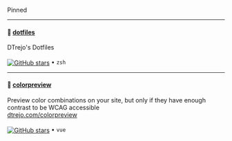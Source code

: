 Pinned

---
#### 📗 [dotfiles](https://github.com/dtrejo/dotfiles)
DTrejo's Dotfiles 
<br><br>
<a href="https://github.com/dtrejo/dotfiles/stargazers"><img alt="GitHub stars" src="https://img.shields.io/github/stars/dtrejo/dotfiles?style=social" valign="middle"></a> • `zsh`


---
#### 📗 [colorpreview](https://github.com/dtrejo/colorpreview)
Preview color combinations on your site, but only if they have enough contrast to be WCAG accessible   
[dtrejo.com/colorpreview](https://dtrejo.com/colorpreview)
<br><br>
<a href="https://github.com/dtrejo/colorpreview/stargazers"><img alt="GitHub stars" src="https://img.shields.io/github/stars/dtrejo/colorpreview?style=social" valign="middle"></a> • `vue`
